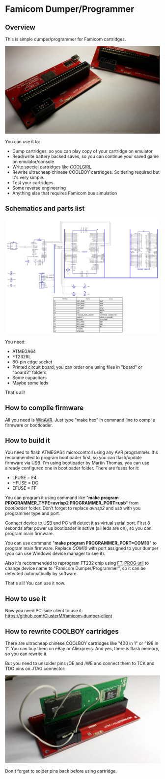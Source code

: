 # Famicom Dumper/Programmer


## Overview

This is simple dumper/programmer for Famicom cartridges.

![Dumper](images/dumper.jpg)

You can use it to:
* Dump cartridges, so you can play copy of your cartridge on emulator
* Read/write battery backed saves, so you can continue your saved game on emulator/console
* Write special cartridges like [COOLGIRL](https://github.com/ClusterM/coolgirl-famicom-multicard)
* Rewrite ultracheap chinese COOLBOY cartridges. Soldering required but it's very simple.
* Test your cartridges
* Some reverse engineering
* Anything else that requires Famicom bus simulation


## Schematics and parts list

![Schematics](schematics/famicom_dumper.png)

You need:
* ATMEGA64
* FT232RL
* 60-pin edge socket
* Printed circuit board, you can order one using files in "board" or "board2" folders.
* Some capacitors
* Maybe some leds

That's all!


## How to compile firmware

All you need is [WinAVR](http://winavr.sourceforge.net/). Just type "make hex" in command line to compile firmware or bootloader.


## How to build it

You need to flash ATMEGA64 microcontroll using any AVR programmer. It's recommended to program bootloader first, so you can flash/update firmware via USB. I'm using bootloader by Martin Thomas, you can use already configured one in bootloader folder. There are fuses for it:
* LFUSE          = E4
* HFUSE          = DC
* EFUSE          = FF

You can program it using command like "**make program PROGRAMMER_TYPE=avrisp2 PROGRAMMER_PORT=usb**" from *bootloader* folder. Don't forget to replace *avrisp2* and *usb* with you programmer type and port.

Connect device to USB and PC will detect it as virtual serial port. First 8 seconds after power up bootloader is active (all leds are on), so you can program main firmware.

You can use command "**make program PROGRAMMER_PORT=COM10**" to program main firmware. Replace *COM10* with port assigned to your dumper (you can use Windows device manager to see it).

Also it's recommended to reprogram FT232 chip using [FT_PROG util](http://www.ftdichip.com/Support/Utilities.htm#FT_PROG) to change device name to "Famicom Dumper/Programmer", so it can be detected automatically by software.

That's all! You can use it now.


## How to use it

Now you need PC-side client to use it: https://github.com/ClusterM/famicom-dumper-client


## How to rewrite COOLBOY cartridges

There are ultracheap chinese COOLBOY cartridges like "400 in 1" or "198 in 1". You can buy them on eBay or Aliexpress. And yes, there is flash memory, so you can rewrite it.

But you need to unsolder pins /OE and /WE and connect them to TCK and TDO pins on JTAG connector:

![COOLBOY](images/coolboy.jpg)

Don't forget to solder pins back before using cartridge.
